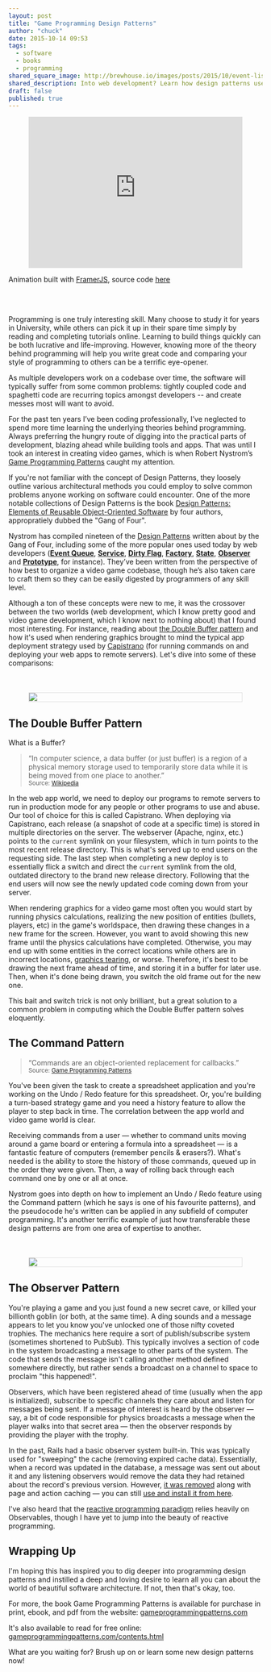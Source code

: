```yaml
---
layout: post
title: "Game Programming Design Patterns"
author: "chuck"
date: 2015-10-14 09:53
tags:
  - software
  - books
  - programming
shared_square_image: http://brewhouse.io/images/posts/2015/10/event-listener-nodes-square.png
shared_description: Into web development? Learn how design patterns used in other fields such as videogame programming can help you.
draft: false
published: true
---
```


<!-- ![DesignPatternsAnimaion](/images/posts/2015/09/design-patterns.gif) -->

<figure style="display: block; max-width: 100%;height: auto;">
  <iframe style="border: 0" width="100%" height="300" src="https://s3-us-west-2.amazonaws.com/brewhouse-io/blog/cubes.framer/index.html"></iframe>
</figure>
<figcaption>Animation built with <a href="http://framerjs.com/">FramerJS</a>, source code <a href="https://github.com/BrewhouseTeam/cubes-framer">here</a></figcaption>

<br><br>

Programming is one truly interesting skill. Many choose to study it for years in University, while others can pick it up in their spare time simply by reading and completing tutorials online. Learning to build things quickly can be both lucrative and life-improving. However, knowing more of the theory behind programming will help you write great code and comparing your style of programming to others can be a terrific eye-opener.

As multiple developers work on a codebase over time, the software will typically suffer from some common problems: tightly coupled code and spaghetti code are recurring topics amongst developers -- and create messes most will want to avoid.

For the past ten years I’ve been coding professionally, I’ve neglected to spend more time learning the underlying theories behind programming. Always preferring the hungry route of digging into the practical parts of development, blazing ahead while building tools and apps. That was until I took an interest in creating video games, which is when Robert Nystrom’s [Game Programming Patterns](http://gameprogrammingpatterns.com) caught my attention.

<!-- break -->

If you're not familiar with the concept of Design Patterns, they loosely outline various architectural methods you could employ to solve common problems anyone working on software could encounter. One of the more notable collections of Design Patterns is the book [Design Patterns: Elements of Reusable Object-Oriented Software](http://www.amazon.ca/Design-Patterns-Elements-Reusable-Object-Oriented/dp/0201633612) by four authors, appropratiely dubbed the "Gang of Four".

Nystrom has compiled nineteen of the [Design Patterns](http://www.blackwasp.co.uk/GofPatterns.aspx) written about by the Gang of Four, including some of the more popular ones used today by web developers (**[Event Queue](http://gameprogrammingpatterns.com/event-queue.html)**, **[Service](https://en.wikipedia.org/wiki/Service_layers_pattern)**, **[Dirty Flag](http://gameprogrammingpatterns.com/dirty-flag.html)**, **[Factory](https://en.wikipedia.org/wiki/Factory_method_pattern)**, **[State](https://sourcemaking.com/design_patterns/state)**, **[Observer](http://gameprogrammingpatterns.com/observer.html)** and **[Prototype](https://sourcemaking.com/design_patterns/prototype)**, for instance). They’ve been written from the perspective of how best to organize a video game codebase, though he’s also taken care to craft them so they can be easily digested by programmers of any skill level.

Although a ton of these concepts were new to me, it was the crossover between the two worlds (web development, which I know pretty good and video game development, which I know next to nothing about) that I found most interesting. For instance, reading about [the Double Buffer pattern](http://gameprogrammingpatterns.com/double-buffer.html) and how it's used when rendering graphics brought to mind the typical app deployment strategy used by [Capistrano](http://capistranorb.com/) (for running commands on and deploying your web apps to remote servers). Let's dive into some of these comparisons:


<figure style="border: 1px solid #dedede; padding-bottom: 1px; margin-top: 50px;">
  <img src="/images/posts/2015/10/double-buffer-swap-sm.png" />
</figure>

## The Double Buffer Pattern

What is a Buffer?

<blockquote>
  <p>
    “In computer science, a data buffer (or just buffer) is a region of a physical memory storage used to temporarily store data while it is being moved from one place to another.”
    <br><small>Source: <a href="https://en.wikipedia.org/wiki/Data_buffer">Wikipedia</a></small>
  </p>
</blockquote>

In the web app world, we need to deploy our programs to remote servers to run in production mode for any people or other programs to use and abuse. Our tool of choice for this is called Capistrano. When deploying via Capistrano, each release (a snapshot of code at a specific time) is stored in multiple directories on the server. The webserver (Apache, nginx, etc.) points to the `current` symlink on your filesystem, which in turn points to the most recent release directory. This is what's served up to end users on the requesting side. The last step when completing a new deploy is to essentially flick a switch and direct the `current` symlink from the old, outdated directory to the brand new release directory. Following that the end users will now see the newly updated code coming down from your server.

When rendering graphics for a video game most often you would start by running physics calculations, realizing the new position of entities (bullets, players, etc) in the game's worldspace, then drawing these changes in a new frame for the screen. However, you want to avoid showing this new frame until the physics calculations have completed. Otherwise, you may end up with some entities in the correct locations while others are in incorrect locations, [graphics tearing](https://en.wikipedia.org/wiki/Screen_tearing), or worse. Therefore, it's best to be drawing the next frame ahead of time, and storing it in a buffer for later use. Then, when it's done being drawn, you switch the old frame out for the new one.

This bait and switch trick is not only brilliant, but a great solution to a common problem in computing which the Double Buffer pattern solves eloquently.


## The Command Pattern

<blockquote>
  <p>
    “Commands are an object-oriented replacement for callbacks.”
    <br><small>Source: <a href="http://gameprogrammingpatterns.com/command.html">Game Programming Patterns</a></small>
  </p>
</blockquote>


You've been given the task to create a spreadsheet application and you're working on the Undo / Redo feature for this spreadsheet. Or, you're building a turn-based strategy game and you need a history feature to allow the player to step back in time. The correlation between the app world and video game world is clear.

Receiving commands from a user &mdash; whether to command units moving around a game board or entering a formula into a spreadsheet &mdash; is a fantastic feature of computers (remember pencils &amp; erasers?). What's needed is the ability to store the history of those commands, queued up in the order they were given. Then, a way of rolling back through each command one by one or all at once.

Nystrom goes into depth on how to implement an Undo / Redo feature using the Command pattern (which he says is one of his favourite patterns), and the pseudocode he's written can be applied in any subfield of computer programming. It's another terrific example of just how transferable these design patterns are from one area of expertise to another.

<figure style="border: 1px solid #dedede; padding-bottom: 1px; margin-top: 50px;">
  <img src="/images/posts/2015/10/event-listener-nodes-sm.png" />
</figure>

## The Observer Pattern

You're playing a game and you just found a new secret cave, or killed your billionth goblin (or both, at the same time). A ding sounds and a message appears to let you know you've unlocked one of those nifty coveted trophies. The mechanics here require a sort of publish/subscribe system (sometimes shortened to PubSub). This typically involves a section of code in the system broadcasting a message to other parts of the system. The code that sends the message isn't calling another method defined somewhere directly, but rather sends a broadcast on a channel to space to proclaim "this happened!".

Observers, which have been registered ahead of time (usually when the app is initialized), subscribe to specific channels they care about and listen for messages being sent. If a message of interest is heard by the observer &mdash; say, a bit of code responsible for physics broadcasts a message when the player walks into that secret area &mdash; then the observer responds by providing the player with the trophy.

In the past, Rails had a basic observer system built-in. This was typically used for "sweeping" the cache (removing expired cache data). Essentially, when a record was updated in the database, a message was sent out about it and any listening observers would remove the data they had retained about the record's previous version. However, [it was removed](http://blog.remarkablelabs.com/2012/12/observers-gem-extraction-rails-4-countdown-to-2013) along with page and action caching &mdash; you can still [use and install it from here](https://github.com/rails/rails-observers).

I've also heard that the [reactive programming paradigm](https://en.wikipedia.org/wiki/Reactive_programming) relies heavily on Observables, though I have yet to jump into the beauty of reactive programming.


## Wrapping Up

I'm hoping this has inspired you to dig deeper into programming design patterns and instilled a deep and loving desire to learn all you can about the world of beautiful software architecture. If not, then that's okay, too.

For more, the book Game Programming Patterns is available for purchase in print, ebook, and pdf from the website: [gameprogrammingpatterns.com](http://gameprogrammingpatterns.com/)

It's also available to read for free online: [gameprogrammingpatterns.com/contents.html](http://gameprogrammingpatterns.com/contents.html)

What are you waiting for? Brush up on or learn some new design patterns now!


